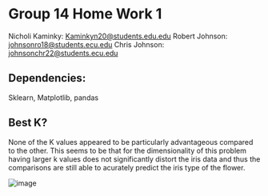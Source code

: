 # Group 14 Home Work 1
Nicholi Kaminky: Kaminkyn20@students.edu.edu
Robert Johnson: johnsonro18@students.ecu.edu
Chris Johnson: johnsonchr22@students.ecu.edu


## Dependencies:
 Sklearn, Matplotlib, pandas
 
## Best K?
  None of the K values appeared to be particularly advantageous compared to the other. This seems to be that for the dimensionality of this problem having larger k values does not significantly distort the iris data and thus the comparisons are still able to acurately predict the iris type of the flower.
  
  ![image](https://user-images.githubusercontent.com/95880789/190531977-bc9f4a89-61c9-411a-b58b-7f3d8c5b66e7.png)
